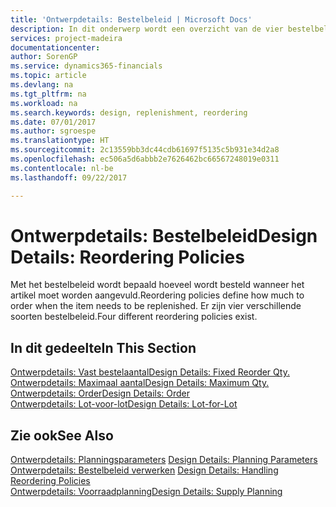 ```yaml
---
title: 'Ontwerpdetails: Bestelbeleid | Microsoft Docs'
description: In dit onderwerp wordt een overzicht van de vier bestelbeleidsregels voor aanvulling gegeven.
services: project-madeira
documentationcenter: 
author: SorenGP
ms.service: dynamics365-financials
ms.topic: article
ms.devlang: na
ms.tgt_pltfrm: na
ms.workload: na
ms.search.keywords: design, replenishment, reordering
ms.date: 07/01/2017
ms.author: sgroespe
ms.translationtype: HT
ms.sourcegitcommit: 2c13559bb3dc44cdb61697f5135c5b931e34d2a8
ms.openlocfilehash: ec506a5d6abbb2e7626462bc66567248019e0311
ms.contentlocale: nl-be
ms.lasthandoff: 09/22/2017

---
```

# <a name="design-details-reordering-policies"></a><span data-ttu-id="126d6-103">Ontwerpdetails: Bestelbeleid</span><span class="sxs-lookup"><span data-stu-id="126d6-103">Design Details: Reordering Policies</span></span>
<span data-ttu-id="126d6-104">Met het bestelbeleid wordt bepaald hoeveel wordt besteld wanneer het artikel moet worden aangevuld.</span><span class="sxs-lookup"><span data-stu-id="126d6-104">Reordering policies define how much to order when the item needs to be replenished.</span></span> <span data-ttu-id="126d6-105">Er zijn vier verschillende soorten bestelbeleid.</span><span class="sxs-lookup"><span data-stu-id="126d6-105">Four different reordering policies exist.</span></span>  

## <a name="in-this-section"></a><span data-ttu-id="126d6-106">In dit gedeelte</span><span class="sxs-lookup"><span data-stu-id="126d6-106">In This Section</span></span>  
[<span data-ttu-id="126d6-107">Ontwerpdetails: Vast bestelaantal</span><span class="sxs-lookup"><span data-stu-id="126d6-107">Design Details: Fixed Reorder Qty.</span></span>](design-details-fixed-reorder-qty.md)  
[<span data-ttu-id="126d6-108">Ontwerpdetails: Maximaal aantal</span><span class="sxs-lookup"><span data-stu-id="126d6-108">Design Details: Maximum Qty.</span></span>](design-details-maximum-qty.md)  
[<span data-ttu-id="126d6-109">Ontwerpdetails: Order</span><span class="sxs-lookup"><span data-stu-id="126d6-109">Design Details: Order</span></span>](design-details-order.md)  
[<span data-ttu-id="126d6-110">Ontwerpdetails: Lot-voor-lot</span><span class="sxs-lookup"><span data-stu-id="126d6-110">Design Details: Lot-for-Lot</span></span>](design-details-lot-for-lot.md)  

## <a name="see-also"></a><span data-ttu-id="126d6-111">Zie ook</span><span class="sxs-lookup"><span data-stu-id="126d6-111">See Also</span></span>  
<span data-ttu-id="126d6-112">[Ontwerpdetails: Planningsparameters](design-details-planning-parameters.md) </span><span class="sxs-lookup"><span data-stu-id="126d6-112">[Design Details: Planning Parameters](design-details-planning-parameters.md) </span></span>  
<span data-ttu-id="126d6-113">[Ontwerpdetails: Bestelbeleid verwerken](design-details-handling-reordering-policies.md) </span><span class="sxs-lookup"><span data-stu-id="126d6-113">[Design Details: Handling Reordering Policies](design-details-handling-reordering-policies.md) </span></span>  
[<span data-ttu-id="126d6-114">Ontwerpdetails: Voorraadplanning</span><span class="sxs-lookup"><span data-stu-id="126d6-114">Design Details: Supply Planning</span></span>](design-details-supply-planning.md)

